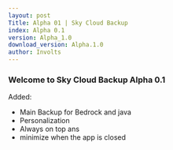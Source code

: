 ```yaml
---
layout: post
Title: Alpha 01 | Sky Cloud Backup
index: Alpha 0.1
version: Alpha_1.0
download_version: Alpha.1.0
author: Involts
---
```

<h3>Welcome to Sky Cloud Backup Alpha 0.1</h3>
 
<b1>Added:</b1>

<ul>
  <li>Main Backup for Bedrock and java</li>
  <li>Personalization</li>
  <li>Always on top ans</li>
  <li>minimize when the app is closed</li>
</ul>  


